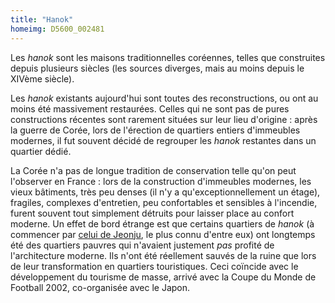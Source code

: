 ```yaml
---
title: "Hanok"
homeimg: D5600_002481
---
```

Les _hanok_ sont les maisons traditionnelles coréennes, telles que construites depuis plusieurs siècles (les sources
diverges, mais au moins depuis le XIVème siècle).

Les _hanok_ existants aujourd'hui sont toutes des reconstructions, ou ont au moins été massivement restaurées. Celles
qui ne sont pas de pures constructions récentes sont rarement situées sur leur lieu d'origine : après la guerre de
Corée, lors de l'érection de quartiers entiers d'immeubles modernes, il fut souvent décidé de regrouper les _hanok_
restantes dans un quartier dédié.

La Corée n'a pas de longue tradition de conservation telle qu'on peut l'observer en France : lors de la construction
d'immeubles modernes, les vieux bâtiments, très peu denses (il n'y a qu'exceptionnellement un étage), fragiles,
complexes d'entretien, peu confortables et sensibles à l'incendie, furent souvent tout simplement détruits pour laisser
place au confort moderne. Un effet de bord étrange est que certains quartiers de _hanok_ (à commencer par [celui de
Jeonju](/lieux/jeonju), le plus connu d'entre eux) ont longtemps été des quartiers pauvres qui n'avaient justement
_pas_ profité de l'architecture moderne. Ils n'ont été réellement sauvés de la ruine que lors de leur transformation en
quartiers touristiques. Ceci coïncide avec le développement du tourisme de masse, arrivé avec la Coupe du Monde de
Football 2002, co-organisée avec le Japon.